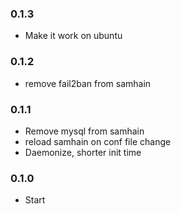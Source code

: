 ### 0.1.3
- Make it work on ubuntu

### 0.1.2
- remove fail2ban from samhain

### 0.1.1
- Remove mysql from samhain
- reload samhain on conf file change
- Daemonize, shorter init time

### 0.1.0
- Start
